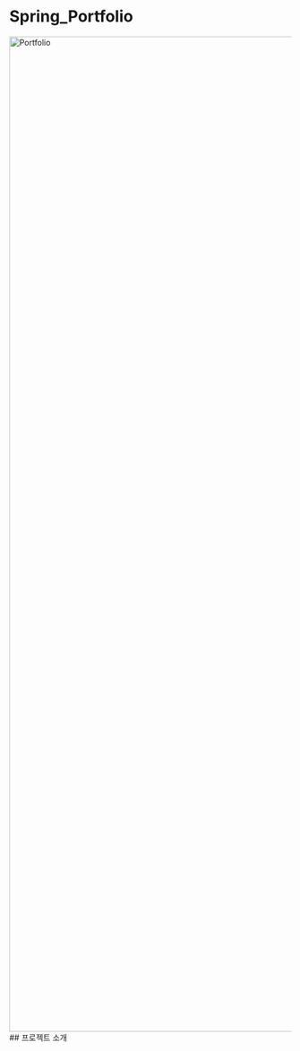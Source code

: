 # Spring_Portfolio
<img width="1777" alt="Portfolio" src="https://user-images.githubusercontent.com/64762466/157813998-63913cc9-bade-4014-b8af-7a0122011f25.png">
## 프로젝트 소개
